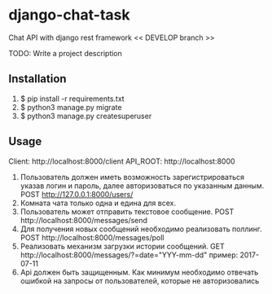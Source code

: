 # django-chat-task
Chat API with django rest framework
<< DEVELOP branch >>
<snippet>
  <content>

TODO: Write a project description

## Installation

1. $ pip install -r requirements.txt
2. $ python3 manage.py migrate
3. $ python3 manage.py createsuperuser

## Usage

Client: http://localhost:8000/client
API_ROOT: http://localhost:8000

1) Пользователь должен иметь возможность зарегистрироваться указав логин и пароль, далее авторизоваться по указанным данным.
   POST http://127.0.0.1:8000/users/
2) Комната чата только одна и едина для всех.
3) Пользователь может отправить текстовое сообщение.
   POST http://localhost:8000/messages/send
4) Для получения новых сообщений необходимо реализовать поллинг.
   POST http://localhost:8000/messages/poll
5) Реализовать механизм загрузки истории сообщений.
   GET http://localhost:8000/messages/?=date="YYY-mm-dd"
   пример: 2017-07-11
6) Api должен быть защищенным. Как минимум необходимо отвечать ошибкой на запросы от пользователей, которые не авторизовались

</content>
</snippet>
